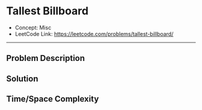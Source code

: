 # Tallest Billboard

- Concept: Misc
- LeetCode Link: https://leetcode.com/problems/tallest-billboard/

---

## Problem Description

## Solution

## Time/Space Complexity

